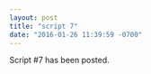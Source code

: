 ```yaml
---
layout: post
title: "script 7"
date: "2016-01-26 11:39:59 -0700"
---
```


Script #7 has been posted.
